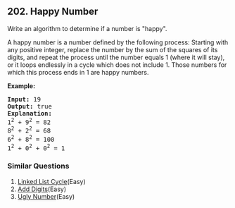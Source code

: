 ## 202. Happy Number

<p>Write an algorithm to determine if a number is &quot;happy&quot;.</p>

<p>A happy number is a number defined by the following process: Starting with any positive integer, replace the number by the sum of the squares of its digits, and repeat the process until the number equals 1 (where it will stay), or it loops endlessly in a cycle which does not include 1. Those numbers for which this process ends in 1 are happy numbers.</p>

<p><strong>Example:&nbsp;</strong></p>

<pre>
<strong>Input:</strong> 19
<strong>Output:</strong> true
<strong>Explanation: 
</strong>1<sup>2</sup> + 9<sup>2</sup> = 82
8<sup>2</sup> + 2<sup>2</sup> = 68
6<sup>2</sup> + 8<sup>2</sup> = 100
1<sup>2</sup> + 0<sup>2</sup> + 0<sup>2</sup> = 1
</pre>

### Similar Questions
  1. [Linked List Cycle](https://github.com/openset/leetcode/tree/master/solution/linked-list-cycle)(Easy)
  1. [Add Digits](https://github.com/openset/leetcode/tree/master/solution/add-digits)(Easy)
  1. [Ugly Number](https://github.com/openset/leetcode/tree/master/solution/ugly-number)(Easy)
